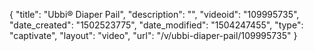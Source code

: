 {
    "title": "Ubbi&reg; Diaper Pail",
    "description": "",
    "videoid": "109995735",
    "date_created": "1502523775",
    "date_modified": "1504247455",
    "type": "captivate",
    "layout": "video",
    "url": "\/v\/ubbi-diaper-pail\/109995735"
}